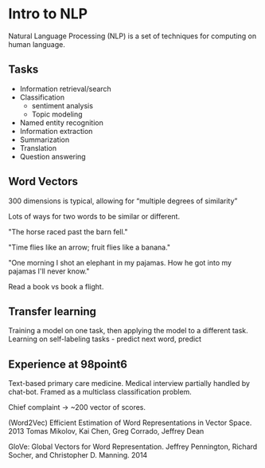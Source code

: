 # Intro to NLP

Natural Language Processing (NLP) is a set of techniques for computing on human language.


## Tasks

- Information retrieval/search
- Classification
  - sentiment analysis
  - Topic modeling
- Named entity recognition
- Information extraction
- Summarization
- Translation
- Question answering


## Word Vectors

300 dimensions is typical, allowing for “multiple degrees of similarity”

Lots of ways for two words to be similar or different.



"The horse raced past the barn fell."

"Time flies like an arrow; fruit flies like a banana."

"One morning I shot an elephant in my pajamas. How he got into my pajamas I'll never know."

Read a book vs book a flight.


## Transfer learning

Training a model on one task, then applying the model to a different task. Learning on self-labeling tasks - predict next word, predict 



## Experience at 98point6

Text-based primary care medicine. Medical interview partially handled by chat-bot. Framed as a multiclass classification problem.

Chief complaint -> ~200 vector of scores.



(Word2Vec) Efficient Estimation of Word Representations in Vector Space. 2013
Tomas Mikolov, Kai Chen, Greg Corrado, Jeffrey Dean

GloVe: Global Vectors for Word Representation.
Jeffrey Pennington, Richard Socher, and Christopher D. Manning. 2014

